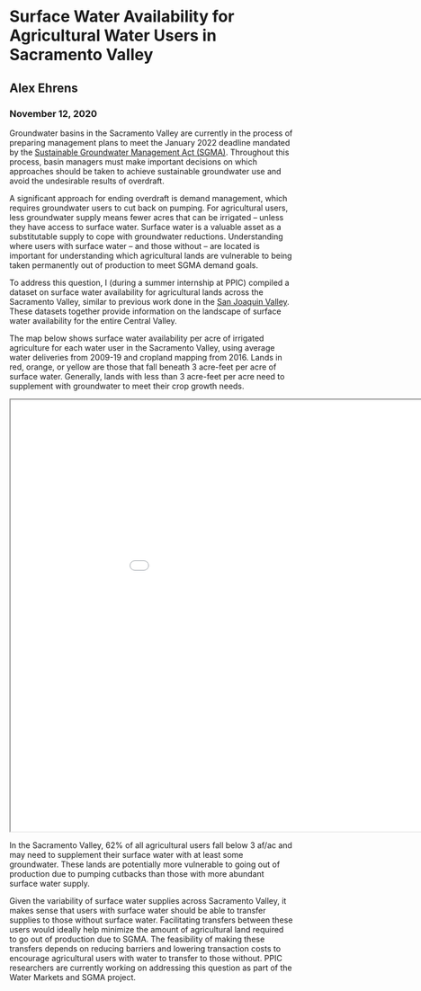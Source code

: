 # Surface Water Availability for Agricultural Water Users in Sacramento Valley

## Alex Ehrens
### November 12, 2020

Groundwater basins in the Sacramento Valley are currently in the process of preparing management plans to meet the January 2022 deadline mandated by the [Sustainable Groundwater Management Act (SGMA)](https://water.ca.gov/Programs/Groundwater-Management/SGMA-Groundwater-Management). Throughout this process, basin managers must make important decisions on which approaches should be taken to achieve sustainable groundwater use and avoid the undesirable results of overdraft.

A significant approach for ending overdraft is demand management, which requires groundwater users to cut back on pumping. For agricultural users, less groundwater supply means fewer acres that can be irrigated – unless they have access to surface water. Surface water is a valuable asset as a substitutable supply to cope with groundwater reductions. Understanding where users with surface water – and those without – are located is important for understanding which agricultural lands are vulnerable to being taken permanently out of production to meet SGMA demand goals.

To address this question, I (during a summer internship at PPIC) compiled a dataset on surface water availability for agricultural lands across the Sacramento Valley, similar to previous work done in the [San Joaquin Valley](https://www.ppic.org/blog/water-availability-for-san-joaquin-valley-farms-a-balancing-act/). These datasets together provide information on the landscape of surface water availability for the entire Central Valley. 

The map below shows surface water availability per acre of irrigated agriculture for each water user in the Sacramento Valley, using average water deliveries from 2009-19 and cropland mapping from 2016. Lands in red, orange, or yellow are those that fall beneath 3 acre-feet per acre of surface water. Generally, lands with less than 3 acre-feet per acre need to supplement with groundwater to meet their crop growth needs. 


<iframe src="asst2/index.html" height=768 width=1024></iframe>

In the Sacramento Valley, 62% of all agricultural users fall below 3 af/ac and may need to supplement their surface water with at least some groundwater. These lands are potentially more vulnerable to going out of production due to pumping cutbacks than those with more abundant surface water supply.

Given the variability of surface water supplies across Sacramento Valley, it makes sense that users with surface water should be able to transfer supplies to those without surface water. Facilitating transfers between these users would ideally help minimize the amount of agricultural land required to go out of production due to SGMA. The feasibility of making these transfers depends on reducing barriers and lowering transaction costs to encourage agricultural users with water to transfer to those without. PPIC researchers are currently working on addressing this question as part of the Water Markets and SGMA project. 
